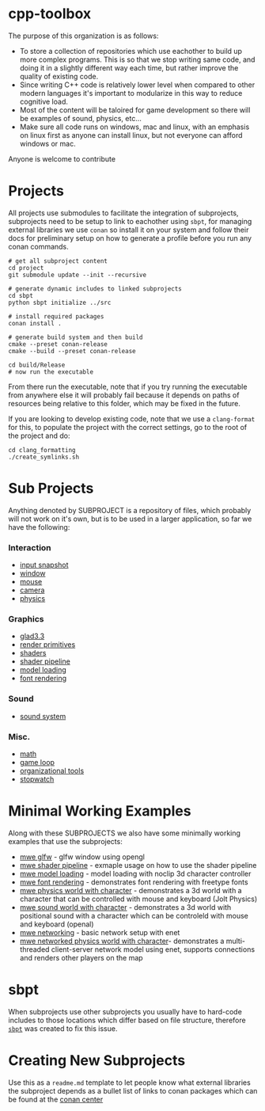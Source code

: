 # cpp-toolbox

The purpose of this organization is as follows:

* To store a collection of repositories which use eachother to build up more complex programs. This is so that we stop writing same code, and doing it in a slightly different way each time, but rather improve the quality of existing code.
* Since writing C++ code is relatively lower level when compared to other modern languages it's important to modularize in this way to reduce cognitive load.
* Most of the content will be taloired for game development so there will be examples of sound, physics, etc...
* Make sure all code runs on windows, mac and linux, with an emphasis on linux first as anyone can install linux, but not everyone can afford windows or mac.

Anyone is welcome to contribute

# Projects
All projects use submodules to facilitate the integration of subprojects, subprojects need to be setup to link to eachother using `sbpt`, for managing external libraries we use `conan` so install it on your system and follow their docs for preliminary setup on how to generate a profile before you run any conan commands.

```
# get all subproject content
cd project
git submodule update --init --recursive

# generate dynamic includes to linked subprojects
cd sbpt
python sbpt initialize ../src

# install required packages
conan install .

# generate build system and then build
cmake --preset conan-release
cmake --build --preset conan-release

cd build/Release
# now run the executable
```

From there run the executable, note that if you try running the executable from anywhere else it will probably fail because it depends on paths of resources being relative to this folder, which may be fixed in the future. 

If you are looking to develop existing code, note that we use a `clang-format` for this, to populate the project with the correct settings, go to the root of the project and do:
```
cd clang_formatting
./create_symlinks.sh
```

# Sub Projects
Anything denoted by SUBPROJECT is a repository of files, which probably will not work on it's own, but is to be used in a larger application, so far we have the following:

### Interaction
* [input snapshot](https://github.com/opengl-toolbox/input_snapshot)
* [window](https://github.com/opengl-toolbox/window)
* [mouse](https://github.com/opengl-toolbox/mouse)
* [camera](https://github.com/opengl-toolbox/camera)
* [physics](https://github.com/opengl-toolbox/physics)

### Graphics
* [glad3.3](https://github.com/opengl-toolbox/glad_opengl_3.3_core)
* [render primitives](https://github.com/opengl-toolbox/render_primitives)
* [shaders](https://github.com/opengl-toolbox/shaders)
* [shader pipeline](https://github.com/opengl-toolbox/shader_pipeline)
* [model loading](https://github.com/opengl-toolbox/model_loading)
* [font rendering](https://github.com/opengl-toolbox/font_rendering)

### Sound
* [sound system](https://github.com/opengl-toolbox/sound_system)


### Misc.
* [math](https://github.com/opengl-toolbox/math)
* [game loop](https://github.com/opengl-toolbox/game_loop)
* [organizational tools](https://github.com/opengl-toolbox/organizational_tools)
* [stopwatch](https://github.com/opengl-toolbox/stopwatch)

# Minimal Working Examples
Along with these SUBPROJECTS we also have some minimally working examples that use the subprojects:
* [mwe glfw](https://github.com/opengl-toolbox/mwe_glfw) - glfw window using opengl
* [mwe shader pipeline](https://github.com/opengl-toolbox/mwe_shader_pipeline) - exmaple usage on how to use the shader pipeline
* [mwe model loading](https://github.com/opengl-toolbox/mwe_model_loading) - model loading with noclip 3d character controller
* [mwe font rendering](https://github.com/opengl-toolbox/mwe_font_rendering) - demonstrates font rendering with freetype fonts
* [mwe physics world with character](https://github.com/opengl-toolbox/mwe_physics_world_with_character) - demonstrates a 3d world with a character that can be controlled with mouse and keyboard (Jolt Physics)
* [mwe sound world with character](https://github.com/opengl-toolbox/mwe_sound_world_with_character) - demonstrates a 3d world with positional sound with a character which can be controleld with mouse and keyboard (openal)
* [mwe networking](https://github.com/opengl-toolbox/mwe_networking) - basic network setup with enet
* [mwe networked physics world with character](https://github.com/opengl-toolbox/mwe_networked_physics_world_with_character)- demonstrates a multi-threaded client-server network model using enet, supports connections and renders other players on the map

# sbpt

When subprojects use other subprojects you usually have to hard-code includes to those locations which differ based on file structure, therefore [`sbpt`](https://github.com/cpp-toolbox/sbpt) was created to fix this issue.

# Creating New Subprojects
Use this as a `readme.md` template to let people know what external libraries the subproject depends as a bullet list of links to conan packages which can be found at the [conan center](https://conan.io/center/recipes)

